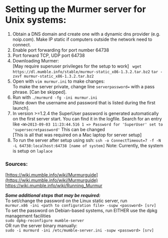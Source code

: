 # Setting up the Murmer server for Unix systems:

1.  Obtain a DNS domain and create one with a dynamic dns provider (e.g. noip.com). Make IP static if computers outside the network need to connect.
1. Enable port forwarding for port number 64738
1. Port forward TCP, UDP port 64738 
2. Downloading Murmer:<br> 
	[May require superuser privileges for the setup to work]
	 ` wget https://dl.mumble.info/stable/murmur-static_x86-1.3.2.tar.bz2`
	`tar -zxvf murmur-static_x86-1.3.2.tar.bz2`
1.  Open with `vim murmur.ini` to make changes: <br>
	To make the server private, change line 	`serverpassword=` with a pass phrase. [Can be skipped].
3. Run with `./murmurd -fg -ini murmur.ini` <br>
 [Note down the username and password that is listed during the first launch].  
1. In version >=1.2.4 the SuperUser password is generated automatically on the first server start. You can find it in the logfile. Search for an entry like 	`<W>2013-09-03 11:23:44.516 1 => Password for 'SuperUser' set to 'supersecretpassword'` 
This can be changed <br>
[This is all that was required on a Mac laptop for server setup]
1. To run the server after setup using ssh: `ssh -o ConnectTimeout=7 -f -N -L 64738:localhost:64738 [name of system]`
	Note: Currently, the system is setup on `laplace` 	

### Sources:
[https://wiki.mumble.info/wiki/Murmurguide](https://wiki.mumble.info/wiki/Murmurguide)
[https://wiki.mumble.info/wiki/Running_Murmur
](https://wiki.mumble.info/wiki/Running_Murmur)


***Some additional steps that may be required: <br>***
To set/change the password on the Linux static server, run <br> 
	`murmur.x86 -ini <path to configuration file> -supw <password> [srv]`	
To set the password on Debian-based systems, run EITHER use the dpkg management facilities <br>
 	`sudo dpkg-reconfigure mumble-server` <br>
 OR run the server binary manually: <br>
 	`sudo -i murmurd -ini /etc/mumble-server.ini -supw <password> [srv]`
 
